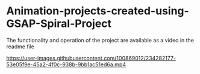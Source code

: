 # Animation-projects-created-using-GSAP-Spiral-Project
The functionality and operation of the project are available as a video in the readme file


https://user-images.githubusercontent.com/100869012/234282177-53e05f9e-45a2-4f0c-938b-9bb1ac51ed6a.mp4

